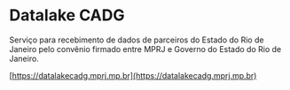 # Datalake CADG

Serviço para recebimento de dados de parceiros do Estado do Rio de Janeiro
pelo convênio firmado entre MPRJ e Governo do Estado do Rio de Janeiro.

[https://datalakecadg.mprj.mp.br](https://datalakecadg.mprj.mp.br)
